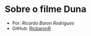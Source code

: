 # Sobre o filme **Duna**
- Por: _Ricardo Baron Rodrigues_
- GitHub: [RicbaronR](https://github.com/RicbaronR)